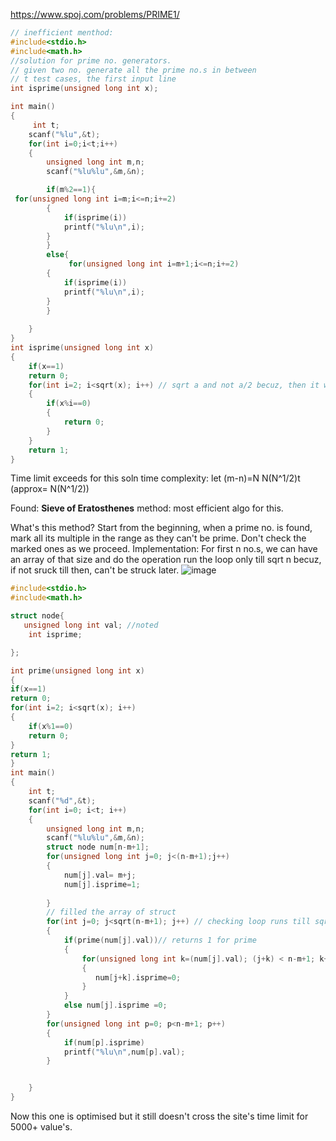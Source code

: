 https://www.spoj.com/problems/PRIME1/
```C
// inefficient menthod:
#include<stdio.h>
#include<math.h>
//solution for prime no. generators.
// given two no. generate all the prime no.s in between
// t test cases, the first input line
int isprime(unsigned long int x);

int main()
{
     int t;
    scanf("%lu",&t);
    for(int i=0;i<t;i++)
    {
        unsigned long int m,n;
        scanf("%lu%lu",&m,&n);

        if(m%2==1){
 for(unsigned long int i=m;i<=n;i+=2)
        {
            if(isprime(i))
            printf("%lu\n",i);
        }
        }
        else{
             for(unsigned long int i=m+1;i<=n;i+=2)
        {
            if(isprime(i))
            printf("%lu\n",i);
        }
        }
       
    }
}
int isprime(unsigned long int x)
{
    if(x==1)
    return 0;
    for(int i=2; i<sqrt(x); i++) // sqrt a and not a/2 becuz, then it will have more than 1 factors, and won't be prime anymore
    {
        if(x%i==0)
        {
            return 0;
        }
    }
    return 1;
}
```
Time limit exceeds for this soln
time complexity: let (m-n)=N
N(N^1/2)t (approx= N(N^1/2))

Found: **Sieve of Eratosthenes** method: most efficient algo for this.

What's this method?
Start from the beginning, when a prime no. is found, mark  all its multiple in the range as they can't be prime. Don't check the marked ones as we proceed.
Implementation:
For first n no.s, we can have an array of that size and do the operation
run the loop only till sqrt n becuz, if not sruck till then, can't be struck later.
![image](https://user-images.githubusercontent.com/64036955/127141820-290d9d8c-1ff7-4e35-b5fe-9ee4cf576519.png)

```C
#include<stdio.h>
#include<math.h>

struct node{
   unsigned long int val; //noted
    int isprime;

};

int prime(unsigned long int x)
{
if(x==1)
return 0;
for(int i=2; i<sqrt(x); i++)
{
    if(x%1==0)
    return 0;
}
return 1;
}
int main()
{
    int t;
    scanf("%d",&t);
    for(int i=0; i<t; i++)
    {
        unsigned long int m,n;
        scanf("%lu%lu",&m,&n);
        struct node num[n-m+1];
        for(unsigned long int j=0; j<(n-m+1);j++)
        {
            num[j].val= m+j;
            num[j].isprime=1;
            
        }
        // filled the array of struct
        for(int j=0; j<sqrt(n-m+1); j++) // checking loop runs till sqrt(n-m+1)
        {
            if(prime(num[j].val))// returns 1 for prime
            {
                for(unsigned long int k=(num[j].val); (j+k) < n-m+1; k+=num[j].val) // working on index
                {
                   num[j+k].isprime=0;   
                }
            }
            else num[j].isprime =0;
        }
        for(unsigned long int p=0; p<n-m+1; p++)
        {
            if(num[p].isprime)
            printf("%lu\n",num[p].val);
        }


    }
}
```
Now this one is optimised but it still doesn't cross the site's time limit for 5000+ value's.





